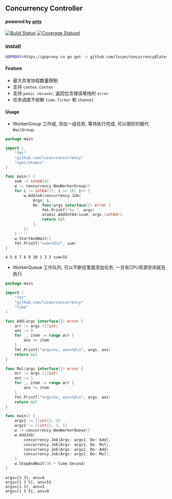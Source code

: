 ## Concurrency Controller

#### powered by [ants](https://github.com/panjf2000/ants)

[![Build Status](https://github.com/lxzan/concurrency/workflows/Go%20Test/badge.svg?branch=master)](https://github.com/lxzan/concurrency/actions?query=branch%3Amaster) [![Coverage Statusd][1]][2]

[1]: https://codecov.io/gh/lxzan/concurrency/branch/master/graph/badge.svg

[2]: https://codecov.io/gh/lxzan/concurrency

### install

```bash
GOPROXY=https://goproxy.cn go get -v github.com/lxzan/concurrency@latest
```

#### Feature

- 最大并发协程数量限制
- 支持 `contex.Contex`
- 支持 `panic recover`, 返回包含错误堆栈的 `error`
- 任务调度不依赖 `time.Ticker` 和 `channel`

#### Usage

- WorkerGroup 工作组, 添加一组任务, 等待执行完成, 可以很好的替代`WaitGroup`.

```go
package main

import (
	"fmt"
	"github.com/lxzan/concurrency"
	"sync/atomic"
)

func main() {
	sum := int64(0)
	w := concurrency.NewWorkerGroup()
	for i := int64(1); i <= 10; i++ {
		w.AddJob(concurrency.Job{
			Args: i,
			Do: func(args interface{}) error {
				fmt.Printf("%v ", args)
				atomic.AddInt64(&sum, args.(int64))
				return nil
			},
		})
	}
	w.StartAndWait()
	fmt.Printf("sum=%d\n", sum)
}
```

```
4 5 6 7 8 9 10 1 3 2 sum=55
```

- WorkerQueue 工作队列, 可以不断往里面添加任务, 一旦有CPU资源空闲就去执行

```go
package main

import (
	"fmt"
	"github.com/lxzan/concurrency"
	"time"
)

func Add(args interface{}) error {
	arr := args.([]int)
	ans := 0
	for _, item := range arr {
		ans += item
	}
	fmt.Printf("args=%v, ans=%d\n", args, ans)
	return nil
}

func Mul(args interface{}) error {
	arr := args.([]int)
	ans := 1
	for _, item := range arr {
		ans *= item
	}
	fmt.Printf("args=%v, ans=%d\n", args, ans)
	return nil
}

func main() {
	args1 := []int{1, 3}
	args2 := []int{1, 3, 5}
	w := concurrency.NewWorkerQueue()
	w.AddJob(
		concurrency.Job{Args: args1, Do: Add},
		concurrency.Job{Args: args1, Do: Mul},
		concurrency.Job{Args: args2, Do: Add},
		concurrency.Job{Args: args2, Do: Mul},
	)
	w.StopAndWait(30 * time.Second)
}
```

```
args=[1 3], ans=4
args=[1 3 5], ans=15
args=[1 3], ans=3
args=[1 3 5], ans=9
```
